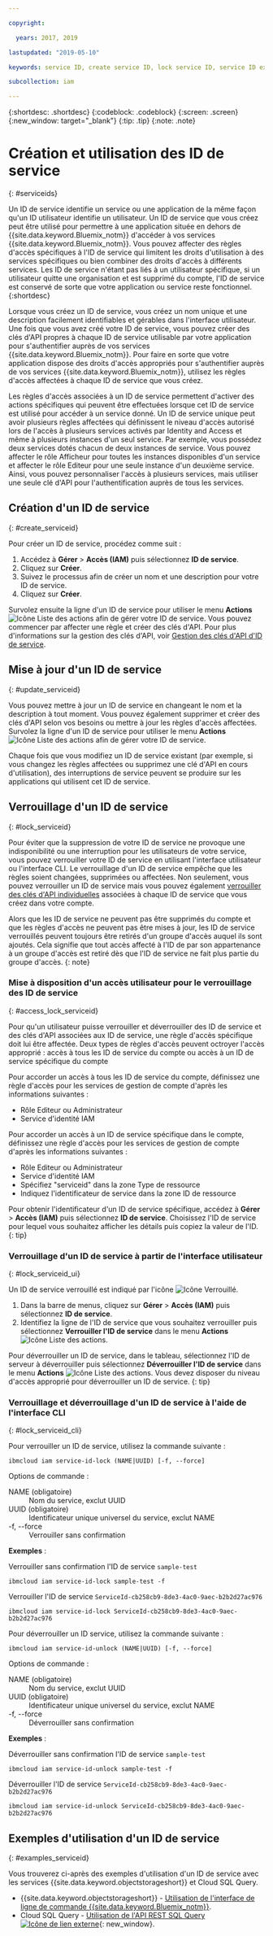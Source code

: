 ```yaml
---

copyright:

  years: 2017, 2019

lastupdated: "2019-05-10"

keywords: service ID, create service ID, lock service ID, service ID example

subcollection: iam

---
```


{:shortdesc: .shortdesc}
{:codeblock: .codeblock}
{:screen: .screen}
{:new_window: target="_blank"}
{:tip: .tip}
{:note: .note}

# Création et utilisation des ID de service
{: #serviceids}

Un ID de service identifie un service ou une application de la même façon qu'un ID utilisateur identifie un utilisateur. Un ID de service que vous créez peut être utilisé pour permettre à une application située en dehors de {{site.data.keyword.Bluemix_notm}} d'accéder à vos services {{site.data.keyword.Bluemix_notm}}. Vous pouvez affecter des règles d'accès spécifiques à l'ID de service qui limitent les droits d'utilisation à des services spécifiques ou bien combiner des droits d'accès à différents services. Les ID de service n'étant pas liés à un utilisateur spécifique, si un utilisateur quitte une organisation et est supprimé du compte, l'ID de service est conservé de sorte que votre application ou service reste fonctionnel.
{:shortdesc}

Lorsque vous créez un ID de service, vous créez un nom unique et une description facilement identifiables et gérables dans l'interface utilisateur. Une fois que vous avez créé votre ID de service, vous pouvez créer des clés d'API propres à chaque ID de service utilisable par votre application pour s'authentifier auprès de vos services {{site.data.keyword.Bluemix_notm}}. Pour faire en sorte que votre application dispose des droits d'accès appropriés pour s'authentifier auprès de vos services {{site.data.keyword.Bluemix_notm}}, utilisez les règles d'accès affectées à chaque ID de service que vous créez.

Les règles d'accès associées à un ID de service permettent d'activer des actions spécifiques qui peuvent être effectuées lorsque cet ID de service est utilisé pour accéder à un service donné. Un ID de service unique peut avoir plusieurs règles affectées qui définissent le niveau d'accès autorisé lors de l'accès à plusieurs services activés par Identity and Access et même à plusieurs instances d'un seul service. Par exemple, vous possédez deux services dotés chacun de deux instances de service. Vous pouvez affecter le rôle Afficheur pour toutes les instances disponibles d'un service et affecter le rôle Editeur pour une seule instance d'un deuxième service. Ainsi, vous pouvez personnaliser l'accès à plusieurs services, mais utiliser une seule clé d'API pour l'authentification auprès de tous les services.


## Création d'un ID de service
{: #create_serviceid}

Pour créer un ID de service, procédez comme suit :

1. Accédez à **Gérer** &gt; **Accès (IAM)** puis sélectionnez **ID de service**.
2. Cliquez sur **Créer**.
3. Suivez le processus afin de créer un nom et une description pour votre ID de service.
4. Cliquez sur **Créer**.

Survolez ensuite la ligne d'un ID de service pour utiliser le menu **Actions** ![Icône Liste des actions](../icons/action-menu-icon.svg) afin de gérer votre ID de service. Vous pouvez commencer par affecter une règle et créer des clés d'API. Pour plus d'informations sur la gestion des clés d'API, voir  [Gestion des clés d'API d'ID de service](/docs/iam?topic=iam-serviceidapikeys#serviceidapikeys).

## Mise à jour d'un ID de service
{: #update_serviceid}

Vous pouvez mettre à jour un ID de service en changeant le nom et la description à tout moment. Vous pouvez également supprimer et créer des clés d'API selon vos besoins ou mettre à jour les règles d'accès affectées. Survolez la ligne d'un ID de service pour utiliser le menu **Actions** ![Icône Liste des actions](../icons/action-menu-icon.svg) afin de gérer votre ID de service.

Chaque fois que vous modifiez un ID de service existant (par exemple, si vous changez les règles affectées ou supprimez une clé d'API en cours d'utilisation), des interruptions de service peuvent se produire sur les applications qui utilisent cet ID de service.

## Verrouillage d'un ID de service
{: #lock_serviceid}

Pour éviter que la suppression de votre ID de service ne provoque une indisponibilité ou une interruption pour les utilisateurs de votre service, vous pouvez verrouiller votre ID de service en utilisant l'interface utilisateur ou l'interface CLI. Le verrouillage d'un ID de service empêche que les règles soient changées, supprimées ou affectées. Non seulement, vous pouvez verrouiller un ID de service mais vous pouvez également [verrouiller des clés d'API individuelles](/docs/iam?topic=iam-serviceidapikeys#lockkey) associées à chaque ID de service que vous créez dans votre compte.

Alors que les ID de service ne peuvent pas être supprimés du compte et que les règles d'accès ne peuvent pas être mises à jour, les ID de service verrouillés peuvent toujours être retirés d'un groupe d'accès auquel ils sont ajoutés. Cela signifie que tout accès affecté à l'ID de par son appartenance à un groupe d'accès est retiré dès que l'ID de service ne fait plus partie du groupe d'accès.
{: note}

### Mise à disposition d'un accès utilisateur pour le verrouillage des ID de service
{: #access_lock_serviceid}

Pour qu'un utilisateur puisse verrouiller et déverrouiller des ID de service et des clés d'API associées aux ID de service, une règle d'accès spécifique doit lui être affectée. Deux types de règles d'accès peuvent octroyer l'accès approprié : accès à tous les ID de service du compte ou accès à un ID de service spécifique du compte

Pour accorder un accès à tous les ID de service du compte, définissez une règle d'accès pour les services de gestion de compte d'après les informations suivantes :

* Rôle Editeur ou Administrateur
* Service d'identité IAM

Pour accorder un accès à un ID de service spécifique dans le compte, définissez une règle d'accès pour les services de gestion de compte d'après les informations suivantes :

* Rôle Editeur ou Administrateur
* Service d'identité IAM
* Spécifiez "serviceid" dans la zone Type de ressource
* Indiquez l'identificateur de service dans la zone ID de ressource

Pour obtenir l'identificateur d'un ID de service spécifique, accédez à **Gérer** > **Accès (IAM)** puis sélectionnez **ID de service**. Choisissez l'ID de service pour lequel vous souhaitez afficher les détails puis copiez la valeur de l'ID.
{: tip}

### Verrouillage d'un ID de service à partir de l'interface utilisateur
{: #lock_serviceid_ui}

Un ID de service verrouillé est indiqué par l'icône ![Icône Verrouillé](images/locked.svg "Verrouillé").

1. Dans la barre de menus, cliquez sur **Gérer** &gt; **Accès (IAM)** puis sélectionnez **ID de service**.
2. Identifiez la ligne de l'ID de service que vous souhaitez verrouiller puis sélectionnez **Verrouiller l'ID de service** dans le menu **Actions** ![Icône Liste des actions](../icons/action-menu-icon.svg).

Pour déverrouiller un ID de service, dans le tableau, sélectionnez l'ID de serveur à déverrouiller puis sélectionnez **Déverrouiller l'ID de service** dans le menu **Actions** ![Icône Liste des actions](../icons/action-menu-icon.svg). Vous devez disposer du niveau d'accès approprié pour déverrouiller un ID de service.
{: tip}


### Verrouillage et déverrouillage d'un ID de service à l'aide de l'interface CLI
{: #lock_serviceid_cli}

Pour verrouiller un ID de service, utilisez la commande suivante :

```
ibmcloud iam service-id-lock (NAME|UUID) [-f, --force]
```

Options de commande :

<dl>
  <dt>NAME (obligatoire)</dt>
  <dd>Nom du service, exclut UUID</dd>
  <dt>UUID (obligatoire)</dt>
  <dd>Identificateur unique universel du service, exclut NAME</dd>
  <dt>-f, --force</dt>
  <dd>Verrouiller sans confirmation</dd>
</dl>

<strong>Exemples</strong> :

Verrouiller sans confirmation l'ID de service `sample-test`

```
ibmcloud iam service-id-lock sample-test -f
```

Verrouiller l'ID de service `ServiceId-cb258cb9-8de3-4ac0-9aec-b2b2d27ac976`

```
ibmcloud iam service-id-lock ServiceId-cb258cb9-8de3-4ac0-9aec-b2b2d27ac976
```

Pour déverrouiller un ID service, utilisez la commande suivante :

 ```
ibmcloud iam service-id-unlock (NAME|UUID) [-f, --force]
```

Options de commande :

<dl>
  <dt>NAME (obligatoire)</dt>
  <dd>Nom du service, exclut UUID</dd>
  <dt>UUID (obligatoire)</dt>
  <dd>Identificateur unique universel du service, exclut NAME</dd>
  <dt>-f, --force</dt>
  <dd>Déverrouiller sans confirmation</dd>
</dl>

<strong>Exemples</strong> :

Déverrouiller sans confirmation l'ID de service `sample-test`

```
ibmcloud iam service-id-unlock sample-test -f
```

Déverrouiller l'ID de service `ServiceId-cb258cb9-8de3-4ac0-9aec-b2b2d27ac976`

```
ibmcloud iam service-id-unlock ServiceId-cb258cb9-8de3-4ac0-9aec-b2b2d27ac976
```


## Exemples d'utilisation d'un ID de service
{: #examples_serviceid}

Vous trouverez ci-après des exemples d'utilisation d'un ID de service avec les services {{site.data.keyword.objectstorageshort}} et Cloud SQL Query.

- {{site.data.keyword.objectstorageshort}} - [Utilisation de l'interface de ligne de commande {{site.data.keyword.Bluemix_notm}}](/docs/services/cloud-object-storage?topic=cloud-object-storage-ic-use-the-ibm-cli#ic-hmac-credentials).
- Cloud SQL Query - [Utilisation de l'API REST SQL Query ![Icône de lien externe](../icons/launch-glyph.svg)](https://www.youtube.com/embed/s6S4AdJItHk?rel=0){: new_window}.
